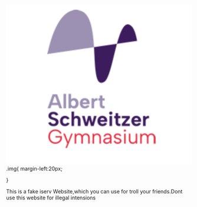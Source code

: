 <img src="iserv image.jpeg">
.img{
margin-left:20px;

}




This is a fake iserv Website,which you can use for troll your friends.Dont use this website for illegal intensions
